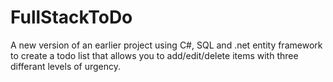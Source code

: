 # FullStackToDo

A new version of an earlier project using C#, SQL and .net entity framework to create a todo list that allows you to add/edit/delete items with three differant levels of urgency.

